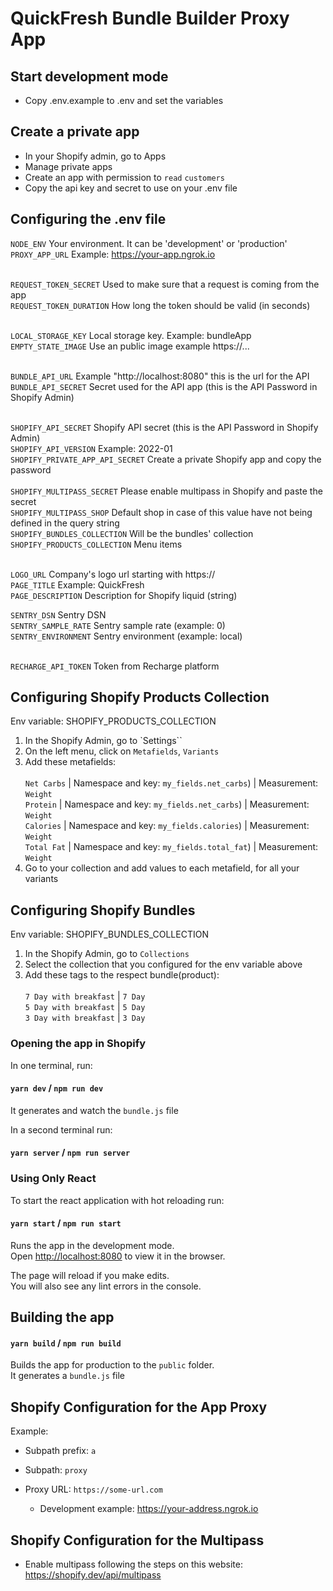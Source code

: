 # QuickFresh Bundle Builder Proxy App

## Start development mode

- Copy .env.example to .env and set the variables

## Create a private app

- In your Shopify admin, go to Apps
- Manage private apps
- Create an app with permission to `read` `customers`
- Copy the api key and secret to use on your .env file

## Configuring the .env file

`NODE_ENV` Your environment. It can be 'development' or 'production' <br>
`PROXY_APP_URL` Example: https://your-app.ngrok.io <br><br>

`REQUEST_TOKEN_SECRET` Used to make sure that a request is coming from the app <br>
`REQUEST_TOKEN_DURATION` How long the token should be valid (in seconds) <br> <br>

`LOCAL_STORAGE_KEY` Local storage key. Example: bundleApp <br>
`EMPTY_STATE_IMAGE` Use an public image example https://... <br><br>

`BUNDLE_API_URL` Example "http://localhost:8080" this is the url for the API <br>
`BUNDLE_API_SECRET` Secret used for the API app (this is the API Password in Shopify Admin) <br><br>

`SHOPIFY_API_SECRET` Shopify API secret (this is the API Password in Shopify Admin) <br>
`SHOPIFY_API_VERSION` Example: 2022-01 <br>
`SHOPIFY_PRIVATE_APP_API_SECRET` Create a private Shopify app and copy the password <br>
<br>
`SHOPIFY_MULTIPASS_SECRET` Please enable multipass in Shopify and paste the secret <br>
`SHOPIFY_MULTIPASS_SHOP` Default shop in case of this value have not being defined in the query string <br>
`SHOPIFY_BUNDLES_COLLECTION` Will be the bundles' collection<br>
`SHOPIFY_PRODUCTS_COLLECTION` Menu items<br><br>

`LOGO_URL` Company's logo url starting with https://<br>
`PAGE_TITLE` Example: QuickFresh <br>
`PAGE_DESCRIPTION` Description for Shopify liquid (string) <br>

`SENTRY_DSN` Sentry DSN <br>
`SENTRY_SAMPLE_RATE` Sentry sample rate (example: 0) <br>
`SENTRY_ENVIRONMENT` Sentry environment (example: local) <br> <br>

`RECHARGE_API_TOKEN` Token from Recharge platform <br>

## Configuring Shopify Products Collection

Env variable: SHOPIFY_PRODUCTS_COLLECTION

1. In the Shopify Admin, go to `Settings``
2. On the left menu, click on `Metafields`, `Variants`
3. Add these metafields: <br >
   <br> `Net Carbs` | Namespace and key: `my_fields.net_carbs`) | Measurement: `Weight`
   <br> `Protein` | Namespace and key: `my_fields.net_carbs`) | Measurement: `Weight`
   <br> `Calories` | Namespace and key: `my_fields.calories`) | Measurement: `Weight`
   <br> `Total Fat` | Namespace and key: `my_fields.total_fat`) | Measurement: `Weight`
4. Go to your collection and add values to each metafield, for all your variants

## Configuring Shopify Bundles

Env variable: SHOPIFY_BUNDLES_COLLECTION

1. In the Shopify Admin, go to `Collections`
2. Select the collection that you configured for the env variable above
3. Add these tags to the respect bundle(product): <br >
   <br>`7 Day with breakfast` | `7 Day`
   <br>`5 Day with breakfast` | `5 Day`
   <br>`3 Day with breakfast` | `3 Day`

### Opening the app in Shopify

In one terminal, run:

#### `yarn dev` / `npm run dev`

It generates and watch the `bundle.js` file

In a second terminal run:

#### `yarn server` / `npm run server`

### Using Only React

To start the react application with hot reloading run:

#### `yarn start` / `npm run start`

Runs the app in the development mode.\
Open [http://localhost:8080](http://localhost:8080) to view it in the browser.

The page will reload if you make edits.\
You will also see any lint errors in the console.

## Building the app

#### `yarn build` / `npm run build`

Builds the app for production to the `public` folder.\
It generates a `bundle.js` file

## Shopify Configuration for the App Proxy

Example:

- Subpath prefix: `a`
- Subpath: `proxy`

- Proxy URL: `https://some-url.com`
  - Development example: https://your-address.ngrok.io

## Shopify Configuration for the Multipass

- Enable multipass following the steps on this website: https://shopify.dev/api/multipass
